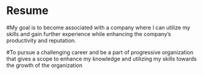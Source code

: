 # Resume

#My goal is to become associated with a company where I can utilize my skills and gain further experience while enhancing the company’s productivity and reputation.

#To pursue a challenging career and be a part of progressive organization that gives a scope to enhance my knowledge and utilizing my skills towards the growth of the organization
